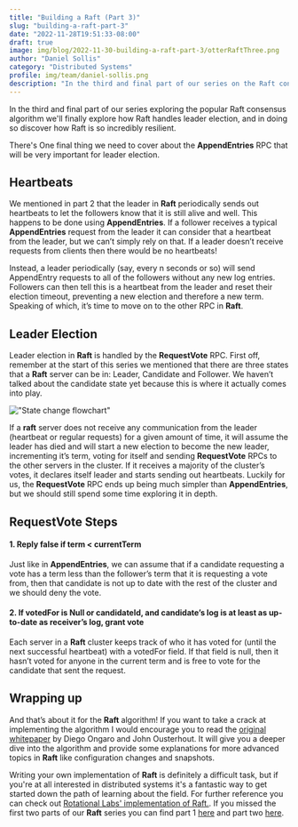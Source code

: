 ```yaml
---
title: "Building a Raft (Part 3)"
slug: "building-a-raft-part-3"
date: "2022-11-28T19:51:33-08:00"
draft: true
image: img/blog/2022-11-30-building-a-raft-part-3/otterRaftThree.png
author: "Daniel Sollis"
category: "Distributed Systems"
profile: img/team/daniel-sollis.png
description: "In the third and final part of our series on the Raft consensus algorithm we'll wrap up by going over leader election."
---
```


In the third and final part of our series exploring the popular Raft consensus algorithm we'll finally explore how Raft handles leader election, and in doing so discover how Raft is so incredibly resilient.

<!--more-->

There's One final thing we need to cover about the **AppendEntries** RPC that will be very important for leader election.

## Heartbeats 
We mentioned in part 2 that the leader in **Raft** periodically sends out heartbeats to let the followers know that it is still alive and well. This happens to be done using **AppendEntries**. If a follower receives a typical **AppendEntries** request from the leader it can consider that a heartbeat from the leader, but  we can’t simply rely on that. If a leader doesn’t receive requests from clients then there would be no heartbeats! 

Instead, a leader periodically (say, every n seconds or so) will send AppendEntry requests to all of the followers without any new log entries. Followers can then tell this is a heartbeat from the leader and reset their election timeout, preventing a new election and therefore a new term. Speaking of which, it’s time to move on to the other RPC in **Raft**.

## Leader Election
Leader election in **Raft** is handled by the **RequestVote** RPC. First off, remember at the start of this series we mentioned that there are three states that a **Raft** server can be in: Leader, Candidate and Follower. We haven’t talked about the candidate state yet because this is where it actually comes into play.

!["State change flowchart"](/img/blog/2022-11-28-building-a-raft-part-3/stateChanges.png)

If a **raft** server does not receive any communication from the leader (heartbeat or regular requests) for a given amount of time, it will assume the leader has died and will start a new election to become the new leader, incrementing it’s term, voting for itself and sending **RequestVote** RPCs to the other servers in the cluster. If it receives a majority of the cluster’s votes, it declares itself leader and starts sending out heartbeats. Luckily for us, the **RequestVote** RPC ends up being much simpler than **AppendEntries**, but we should still spend some time exploring it in depth.

## RequestVote Steps
#### 1. Reply false if term < currentTerm
Just like in **AppendEntries**, we can assume that if a candidate requesting a vote has a term less than the follower’s term that it is requesting a vote from, then that candidate is not up to date with the rest of the cluster and we should deny the vote.

#### 2. If votedFor is Null or candidateId, and candidate’s log is at least as up-to-date as receiver’s log, grant vote
Each server in a **Raft** cluster keeps track of who it has voted for (until the next successful heartbeat) with a votedFor field. If that field is null, then it hasn’t voted for anyone in the current term and is free to vote for the candidate that sent the request.

## Wrapping up
And that’s about it for the **Raft** algorithm! If you want to take a crack at implementing the algorithm I would encourage you to read the [original whitepaper](https://raft.github.io/raft.pdf) by Diego Ongaro and John Ousterhout. It will give you a deeper dive into the algorithm and provide some explanations for more advanced topics in **Raft** like configuration changes and snapshots. 

Writing your own implementation of **Raft** is definitely a difficult task, but if you're at all interested in distributed systems it's a fantastic way to get started down the path of learning about the field. For further reference you can check out [Rotational Labs' implementation of Raft.](https://github.com/rotationalio/Raft). If you missed the first two parts of our **Raft** series you can find part 1 [here](https://rotational.io/blog/building-a-raft-part-1/) and part two [here](https://rotational.io/blog/building-a-raft-part-2/).